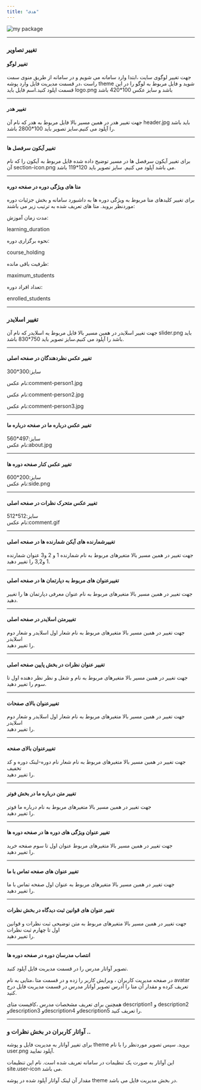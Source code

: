 ```yaml
---
title: "هدف"
---
```


![my package](baladshow.png)

---

### تغییر تصاویر

#### تغییر لوگو

جهت تغییر لوگوی سایت ،ابتدا وارد سامانه می شویم و در سامانه از طریق منوی سمت راست ،در قسمت مدیریت فایل وارد پوشه theme شوید و فایل مربوط به لوگو را در این قسمت اپلود کنید.اسم فایل باید logo.png باشد و سایز عکس 100\*420 باشد

---

#### تغییر هدر

جهت تغییر هدر در همین مسیر بالا فایل مربوط به هدر که نام آن header.jpg باید باشد را آپلود می کنیم.سایز تصویر باید 100\*2800 باشد.

---

#### تغییر آیکون سرفصل ها

برای تغییر آیکون سرفصل ها در مسیر توضیح داده شده فایل مربوط به آیکون را که نام آن section-icon.png می باشد آپلود می کنیم.
سایز تصویر باید
120\*119
باشد.

---

#### متا های ویژگی دوره در صفحه دوره

برای تغییر کلیدهای متا مربوط به ویژگی دوره ها به داشبورد سامانه و بخش جزئیات دوره موردنظر بروید.
متا های تعریف شده به ترتیب زیر می باشند:

مدت زمان آموزش:

learning_duration

نحوه برگزاری دوره:

course_holding

ظرفیت باقی مانده:

maximum_students

تعداد افراد دوره:

enrolled_students

---

### تغییر اسلایدر

جهت تغییر اسلایدر در همین مسیر بالا فایل مربوط یه اسلایدر که نام آن slider.png باید باشد را آپلود می کنیم.سایز تصویر باید 750\*830 باشد.

---

#### تغییر عکس نظردهندگان در صفحه اصلی

سایز:300\*300

نام عکس:comment-person1.jpg

نام عکس:comment-person2.jpg

نام عکس:comment-person3.jpg

---

#### تغییر عکس درباره ما در صفحه درباره ما

سایز:497\*560  
نام عکس:about.jpg

---

#### تغییر عکس کنار صفحه دوره ها

سایز:200\*600  
نام عکس:side.png

---

#### تغییر عکس متحرک نظرات در صفحه اصلی

سایز:512\*512  
نام عکس:comment.gif

---

#### تغییرشمارنده های آیکن شمارنده ها در صفحه اصلی

جهت تغییر در همین مسیر بالا متغیرهای مربوط به نام شمارنده 1 و 2 و3 عنوان شمارنده 1 و3,2
را تغییر دهید.

---

#### تغییرعنوان های مربوط به دپارتمان ها در صفحه اصلی

جهت تغییر در همین مسیر بالا متغیرهای مربوط به نام عنوان معرفی دپارتمان ها
را تغییر دهید.

---

#### تغییرمتن اسلایدر در صفحه اصلی

جهت تغییر در همین مسیر بالا متغیرهای مربوط به نام شعار اول اسلایدر و شعار دوم اسلایدر  
را تغییر دهید.

---

#### تغییر عنوان نظرات در بخش پایین صفحه اصلی

جهت تغییر در همین مسیر بالا متغیرهای مربوط به نام و شغل و نظر نظر دهنده اول تا سوم را تغییر دهید.

---

#### تغییرعنوان بالای صفحات

جهت تغییر در همین مسیر بالا متغیرهای مربوط به نام شعار اول اسلایدر و شعار دوم اسلایدر  
را تغییر دهید.

---

#### تغییرعنوان بالای صفحه

جهت تغییر در همین مسیر بالا متغیرهای مربوط به نام شعار نام دوره-لینک دوره و کد تخفیف  
را تغییر دهید.

---

#### تغییر متن درباره ما در بخش فوتر

جهت تغییر در همین مسیر بالا متغیرهای مربوط به نام درباره ما فوتر  
را تغییر دهید.

---

#### تغییر عنوان ویژگی های دوره ها در صفحه دوره ها

جهت تغییر در همین مسیر بالا متغیرهای مربوط عنوان اول تا سوم صفحه خرید  
را تغییر دهید.

---

#### تغییر عنوان های صفحه تماس با ما

جهت تغییر در همین مسیر بالا متغیرهای مربوط به عنوان اول صفحه تماس با ما  
را تغییر دهید.

---

#### تغییر عنوان های قوانین ثبت دیدگاه در بخش نظرات

جهت تغییر در همین مسیر بالا متغیرهای مربوط به متن توضیحی ثبت نظرات و قوانین اول تا چهارم ثبت نظرات  
را تغییر دهید.

---

#### انتصاب مدرسان دوره در صفحه دوره ها

تصویر آواتار مدرس را در قسمت مدیریت فایل آپلود کنید.

در صفحه مدیریت کاربران ، ویرایش کاربر را زده و در قسمت متا ،متایی به نام avatar تعریف کرده و مقدار آن متا را آدرس تصویر آواتار مدرس در قسمت مدیریت فایل درج کنید.

همچنین برای تعریف مشخصات مدرس ،کافیست متای
description1 و description2 وdescription3 وdescription4 وdescription5 را تعریف کنید.

---

### آواتار کاربران در بخش نظرات و ..

برای تغییر آواتار به مدیریت فایل و پوشه theme بروید. سپس تصویر موردنظر را با نام user.png آپلود نمایید.

این آواتار به صورت یک تنظیمات در سامانه تعریف شده است.
نام این تنظیمات
site.user-icon
می باشد.

مقدار آن لینک آواتار آپلود شده در پوشه theme در بخش مدیریت فایل می باشد.
